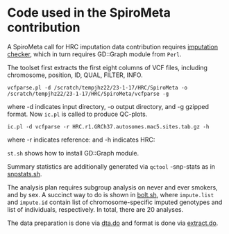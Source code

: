 # Code used in the SpiroMeta contribution

A SpiroMeta call for HRC imputation data contribution requires [imputation checker](http://www.well.ox.ac.uk/~wrayner/tools/Post-Imputation.html), which in turn requires GD::Graph module from `Perl`.

The toolset first extracts the first eight columns of VCF files, including chromosome, position, ID, QUAL, FILTER, INFO.
```
vcfparse.pl -d /scratch/tempjhz22/23-1-17/HRC/SpiroMeta -o /scratch/tempjhz22/23-1-17/HRC/SpiroMeta/vcfparse -g
```
where -d indicates input directory, -o output directory, and -g gzipped format. Now `ic.pl` is called to produce QC-plots.
```
ic.pl -d vcfparse -r HRC.r1.GRCh37.autosomes.mac5.sites.tab.gz -h
```
where -r indicates reference: and -h indicates HRC:

`st.sh` shows how to install GD::Graph module.

Summary statistics are additionally generated via `qctool` -snp-stats as in [snpstats.sh](snpstats.sh).

The analysis plan requires subgroup analysis on never and ever smokers, and by sex. A succinct way to do is shown in [bolt.sh](bolt.sh), where `impute.list` and `impute.id` contain list of chromosome-specific imputed genotypes and list of individuals, respectively. In total, there are 20 analyses.

The data preparation is done via [dta.do](dta.do) and format is done via [extract.do](extract.do).
